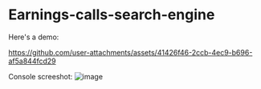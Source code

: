 # Earnings-calls-search-engine



Here's a demo:

https://github.com/user-attachments/assets/41426f46-2ccb-4ec9-b696-af5a844fcd29

Console screeshot:
![image](https://github.com/user-attachments/assets/48049189-4e41-4cad-8a10-eabb59920341)


